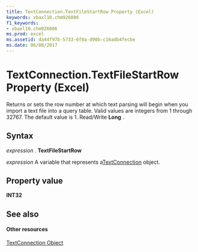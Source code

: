 ```yaml
---
title: TextConnection.TextFileStartRow Property (Excel)
keywords: vbaxl10.chm926086
f1_keywords:
- vbaxl10.chm926086
ms.prod: excel
ms.assetid: da44f97b-5733-6f0a-d90b-c16adb4fecbe
ms.date: 06/08/2017
---
```



# TextConnection.TextFileStartRow Property (Excel)

Returns or sets the row number at which text parsing will begin when you import a text file into a query table. Valid values are integers from 1 through 32767. The default value is 1. Read/Write **Long** .


## Syntax

 _expression_ . **TextFileStartRow**

 _expression_ A variable that represents a[TextConnection](textconnection-object-excel.md) object.


## Property value

 **INT32**


## See also


#### Other resources



[TextConnection Object](textconnection-object-excel.md)

